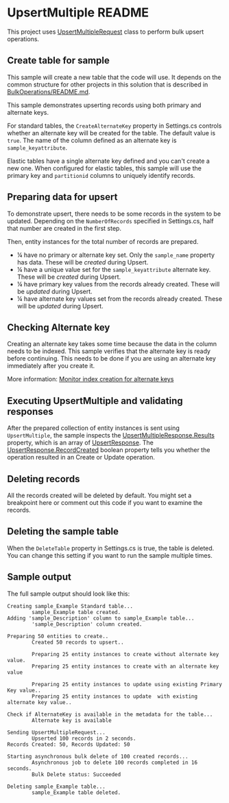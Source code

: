 ﻿# UpsertMultiple README

This project uses [UpsertMultipleRequest](https://learn.microsoft.com/dotnet/api/microsoft.xrm.sdk.messages.upsertmultiplerequest) 
class to perform bulk upsert operations.

## Create table for sample

This sample will create a new table that the code will use. It depends on the common structure for other projects in this solution that is described in [BulkOperations/README.md](../README.md).

This sample demonstrates upserting records using both primary and alternate keys. 

For standard tables, the `CreateAlternateKey` property in Settings.cs controls whether an alternate key will be created for the table. The default value is `true`. The name of the column defined as an alternate key is `sample_keyattribute`.

Elastic tables have a single alternate key defined and you can't create a new one. When configured for elastic tables, this sample will use the primary key and `partitionid` columns to uniquely identify records.

## Preparing data for upsert

To demonstrate upsert, there needs to be some records in the system to be updated. Depending on the `NumberOfRecords` specified in Settings.cs, half that number are created in the first step.

Then, entity instances for the total number of records are prepared.

- &frac14; have no primary or alternate key set. Only the `sample_name` property has data. These will be *created* during Upsert.
- &frac14; have a unique value set for the `sample_keyattribute` alternate key. These will be *created* during Upsert.
- &frac14; have primary key values from the records already created. These will be *updated* during Upsert.
- &frac14; have alternate key values set from the records already created. These will be *updated* during Upsert.

## Checking Alternate key

Creating an alternate key takes some time because the data in the column needs to be indexed. This sample verifies that the alternate key is ready before continuing. This needs to be done if you are using an alternate key immediately after you create it.

More information: [Monitor index creation for alternate keys](https://learn.microsoft.com/power-apps/developer/data-platform/define-alternate-keys-entity#monitor-index-creation-for-alternate-keys)

## Executing UpsertMultiple and validating responses

After the prepared collection of entity instances is sent using `UpsertMultiple`, the sample inspects the 
[UpsertMultipleResponse.Results](https://learn.microsoft.com/dotnet/api/microsoft.xrm.sdk.messages.upsertmultipleresponse.results) property, which is an array of [UpsertResponse](https://learn.microsoft.com/dotnet/api/microsoft.xrm.sdk.messages.upsertresponse). The [UpsertResponse.RecordCreated](https://learn.microsoft.com/dotnet/api/microsoft.xrm.sdk.messages.upsertresponse.recordcreated) boolean property tells you whether the operation resulted in an Create or Update operation.

## Deleting records

All the records created will be deleted by default. You might set a breakpoint here or comment out this code if you want to examine the records.

## Deleting the sample table

When the `DeleteTable` property in Settings.cs is true, the table is deleted. You can change this setting if you want to run the sample multiple times.

## Sample output

The full sample output should look like this:

```
Creating sample_Example Standard table...
        sample_Example table created.
Adding 'sample_Description' column to sample_Example table...
        'sample_Description' column created.

Preparing 50 entities to create..
        Created 50 records to upsert..

        Preparing 25 entity instances to create without alternate key value.
        Preparing 25 entity instances to create with an alternate key value

        Preparing 25 entity instances to update using existing Primary Key value..
        Preparing 25 entity instances to update  with existing alternate key value..

Check if AlternateKey is available in the metadata for the table...
        Alternate key is available

Sending UpsertMultipleRequest...
        Upserted 100 records in 2 seconds.
Records Created: 50, Records Updated: 50

Starting asynchronous bulk delete of 100 created records...
        Asynchronous job to delete 100 records completed in 16 seconds.
        Bulk Delete status: Succeeded

Deleting sample_Example table...
        sample_Example table deleted.
```
